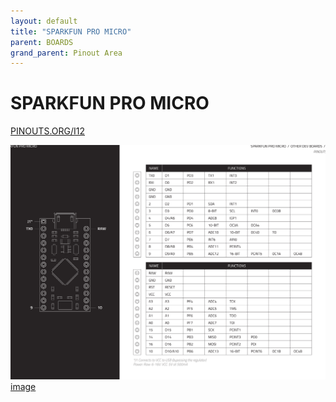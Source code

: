 ```yaml
---
layout: default
title: "SPARKFUN PRO MICRO"
parent: BOARDS
grand_parent: Pinout Area
---
```


# SPARKFUN PRO MICRO

<a href="https://www.PINOUTS.ORG/I12">PINOUTS.ORG/I12</a>

![image](./assets/101.png)  
[image](./assets/101.png)
